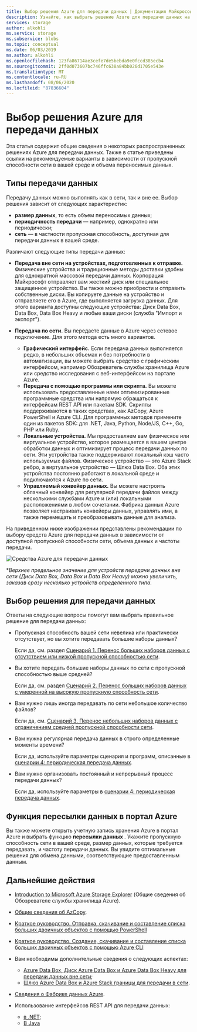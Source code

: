 ```yaml
---
title: Выбор решения Azure для передачи данных | Документация Майкрософт
description: Узнайте, как выбрать решение Azure для передачи данных на основе размеров данных и доступной пропускной способности сети в вашей среде.
services: storage
author: alkohli
ms.service: storage
ms.subservice: blobs
ms.topic: conceptual
ms.date: 06/03/2019
ms.author: alkohli
ms.openlocfilehash: 123fa86714ae3cefe7de5bebda9e0fccd385ecb4
ms.sourcegitcommit: 2ff0d073607bc746ffc638a84bb026d1705e543e
ms.translationtype: MT
ms.contentlocale: ru-RU
ms.lasthandoff: 08/06/2020
ms.locfileid: "87836604"
---
```

# <a name="choose-an-azure-solution-for-data-transfer"></a>Выбор решения Azure для передачи данных

Эта статья содержит общие сведения о некоторых распространенных решениях Azure для передачи данных. Также в статье приведены ссылки на рекомендуемые варианты в зависимости от пропускной способности сети в вашей среде и объема переносимых данных.

## <a name="types-of-data-movement"></a>Типы передачи данных

Передачу данных можно выполнять как в сети, так и вне ее. Выбор решения зависит от следующих характеристик:

- **размер данных**, то есть объем переносимых данных;
- **периодичность передачи** — например, однократно или периодически;
- **сеть** — в частности пропускная способность, доступная для передачи данных в вашей среде.

Различают следующие типы передачи данных:

- **Передача вне сети на устройствах, подготовленных к отправке.** Физические устройства и традиционные методы доставки удобны для однократной массовой передачи данных. Корпорация Майкрософт отправляет вам жесткий диск или специальное защищенное устройство. Вы также можно приобрести и отправить собственные диски. Вы копируете данные на устройство и отправляете его в Azure, где выполняется загрузка данных.  Для этого варианта доступны следующие устройства: Диск Data Box, Data Box, Data Box Heavy и любые ваши диски (служба "Импорт и экспорт").

- **Передача по сети.** Вы передаете данные в Azure через сетевое подключение. Для этого метода есть много вариантов.

    - **Графический интерфейс.** Если передача данных выполняется редко, в небольших объемах и без потребности в автоматизации, вы можете выбрать средство с графическим интерфейсом, например Обозреватель службы хранилища Azure или средство исследования с веб-интерфейсом на портале Azure.
    - **Передача с помощью программы или скрипта.** Вы можете использовать предоставленные нами оптимизированные программные средства или напрямую обращаться к интерфейсам REST API или пакетам SDK. Скрипты поддерживаются в таких средствах, как AzCopy, Azure PowerShell и Azure CLI. Для программных методов примените один из пакетов SDK: для .NET, Java, Python, Node/JS, C++, Go, PHP или Ruby.
    - **Локальные устройства.** Мы предоставляем вам физическое или виртуальное устройство, которое размещается в вашем центре обработки данных и оптимизирует процесс передачи данных по сети. Эти устройства также поддерживают локальный кэш часто используемых файлов. Физическое устройство — это Azure Stack ребро, а виртуальное устройство — Шлюз Data Box. Оба этих устройства постоянно работают в локальной среде и подключаются к Azure по сети.
    - **Управляемый конвейер данных.** Вы можете настроить облачный конвейер для регулярной передачи файлов между несколькими службами Azure и (или) локальными расположениями в любом сочетании. Фабрика данных Azure позволяет настраивать конвейеры данных, управлять ими, а также перемещать и преобразовывать данные для анализа.

На приведенном ниже изображении представлены рекомендации по выбору средств Azure для передачи данных в зависимости от доступной пропускной способности сети, объема данных и частоты передачи.

![Средства Azure для передачи данных](media/storage-choose-data-transfer-solution/azure-data-transfer-options-3.png)

**Верхнее предельное значение для устройств передачи данных вне сети (Диск Data Box, Data Box и Data Box Heavy) можно увеличить, заказав сразу несколько устройств определенного типа.*

## <a name="selecting-a-data-transfer-solution"></a>Выбор решения для передачи данных

Ответы на следующие вопросы помогут вам выбрать правильное решение для передачи данных:

- Пропускная способность вашей сети невелика или практически отсутствует, но вы хотите передавать большие наборы данных?
  
    Если да, см. раздел [Сценарий 1. Перенос больших наборов данных с отсутствием или низкой пропускной способностью сети](storage-solution-large-dataset-low-network.md).
- Вы хотите передать большие наборы данных по сети с пропускной способностью выше средней?

    Если да, см. раздел [Сценарий 2. Перенос больших наборов данных с умеренной на высокую пропускную способность сети](storage-solution-large-dataset-moderate-high-network.md).
- Вам нужно лишь иногда передавать по сети небольшое количество файлов?

    Если да, см. [Сценарий 3. Перенос небольших наборов данных с ограничением средней пропускной способности сети](storage-solution-small-dataset-low-moderate-network.md).
- Вам нужна регулярная передача данных в строго определенные моменты времени?

    Если да, используйте параметры сценария и программ, описанные в [сценарии 4: периодическая передача данных](storage-solution-periodic-data-transfer.md).
- Вам нужно организовать постоянный и непрерывный процесс передачи данных?

    Если да, используйте параметры в [сценарии 4: периодическая передача данных](storage-solution-periodic-data-transfer.md).

## <a name="data-transfer-feature-in-azure-portal"></a>Функция пересылки данных в портал Azure

Вы также можете открыть учетную запись хранения Azure в портал Azure и выбрать функцию **пересылки данных** . Укажите пропускную способность сети в вашей среде, размер данных, которые требуется передавать, и частоту передачи данных. Вы увидите оптимальные решения для обмена данными, соответствующие предоставленным данным. 

## <a name="next-steps"></a>Дальнейшие действия

- [Introduction to Microsoft Azure Storage Explorer](https://azure.microsoft.com/resources/videos/introduction-to-microsoft-azure-storage-explorer/) (Общие сведения об Обозревателе службы хранилища Azure).
- [Общие сведения об AzCopy](https://docs.microsoft.com/azure/storage/common/storage-use-azcopy-v10).
- [Краткое руководство. Отправка, скачивание и составление списка больших двоичных объектов с помощью PowerShell](../blobs/storage-quickstart-blobs-powershell.md)
- [Краткое руководство. Создание, скачивание и составление списка больших двоичных объектов с помощью Azure CLI](../blobs/storage-quickstart-blobs-cli.md)
- Вам необходимы дополнительные сведения о следующих аспектах:

    - [Azure Data Box, Диск Azure Data Box и Azure Data Box Heavy для передачи данных вне сети](https://docs.microsoft.com/azure/databox/);
    - [Шлюз Azure Data Box и Azure Stack границы для передачи в сети](https://docs.microsoft.com/azure/databox-online/).
- [Сведения о Фабрике данных Azure](https://docs.microsoft.com/azure/data-factory/copy-activity-overview).
- Использование интерфейсов REST API для передачи данных:

    - [в .NET](https://docs.microsoft.com/dotnet/api/overview/azure/storage);
    - [В Java](https://docs.microsoft.com/java/api/overview/azure/storage)
